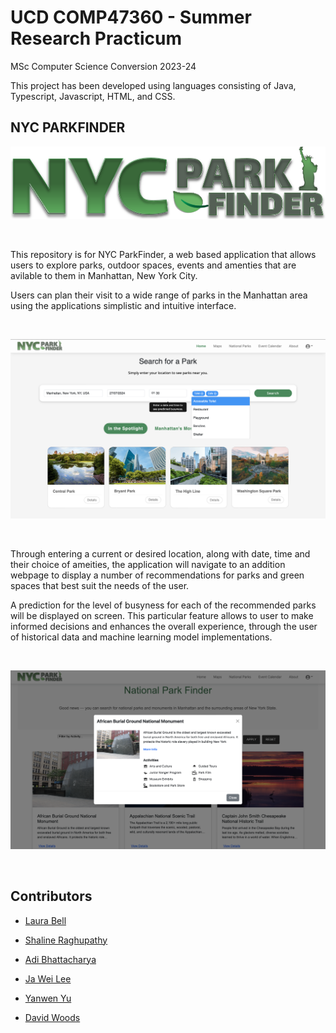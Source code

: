 # UCD COMP47360 - Summer Research Practicum 
MSc Computer Science Conversion 2023-24

This project has been developed using languages consisting of Java, Typescript, Javascript, HTML, and CSS.

## NYC PARKFINDER

<p align="center">
  <img width="929" alt="db_1" src="./parkfinder-client/src/assets/NYC PARK FINDER LOGO.png">
</p>
<br />

This repository is for NYC ParkFinder, a web based application that allows users to explore parks, outdoor spaces, events and amenties that are avilable to them in Manhattan, New York City. 

Users can plan their visit to a wide range of parks in the Manhattan area using the applications simplistic and intuitive interface.

<br />
<p align="center">
  <img width="929" alt="db_1" src="./parkfinder-client/src/assets/NYC_ParkFinder_homepage_2.png">
</p>
<br />

Through entering a current or desired location, along with date, time and their choice of ameities, the application will navigate to an addition webpage to display a number of recommendations for parks and green spaces that best suit the needs of the user.

A prediction for the level of busyness for each of the recommended parks will be displayed on screen. This particular feature allows to user to make informed decisions and enhances the overall experience, through the user of historical data and machine learning model implementations. 

<br />
<p align="center">
  <img width="929" alt="db_1" src="parkfinder-client/src/assets/NationalParks_webpage_1.png">
</p>
<br />



## Contributors

<a href="https://github.com/sera-v"></a>
- [Laura Bell](https://github.com/sera-v)

<a href="https://github.com/shalineraghupathy"></a>
- [Shaline Raghupathy](https://github.com/shalineraghupathy)

<a href="https://github.com/adibnow-cs"></a>
- [Adi Bhattacharya](https://github.com/adibnow-cs)

<a href="https://github.com/Jaweilee"></a>
- [Ja Wei Lee](https://github.com/Jaweilee)

<a href="https://github.com/yanwennn"></a>
- [Yanwen Yu](https://github.com/yanwennn)

<a href="https://github.com/DAVIDWOOD5"></a>
- [David Woods](https://github.com/DAVIDWOOD5)
